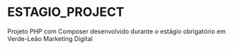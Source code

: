 # ESTAGIO_PROJECT
Projeto PHP com Composer desenvolvido durante o estágio obrigatório em Verde-Leão Marketing Digital
